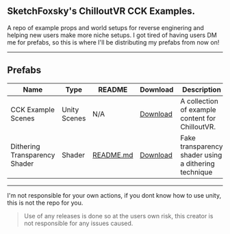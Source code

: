 ## SketchFoxsky's ChilloutVR CCK Examples.
A repo of example props and world setups for reverse enginering and helping new users make more niche setups.
I got tired of having users DM me for prefabs, so this is where I'll be distributing my prefabs from now on!

---

## Prefabs

| Name                  | Type     | README                                          | Download                                                                                                                                | Description                               |
|-----------------------|----------|-------------------------------------------------|-----------------------------------------------------------------------------------------------------------------------------------------|------------------------------------------|
| CCK Example Scenes| Unity Scenes   | N/A | [Download](https://github.com/SketchFoxsky/CVR_Examples/releases/tag/CCKExamples) | A collection of example content for ChilloutVR. |
| Dithering Transparency Shader| Shader| [README.md](https://github.com/SketchFoxsky/CVR_Examples/blob/main/DitheringTransparency/README.md) | [Download](https://github.com/SketchFoxsky/CVR_Examples/releases/tag/DitheringShader) | Fake transparency shader using a dithering technique|
---

I'm not responsible for your own actions, if you dont know how to use unity, this is not the repo for you.

> Use of any releases is done so at the users own risk, this creator is not responsible for any issues caused.
